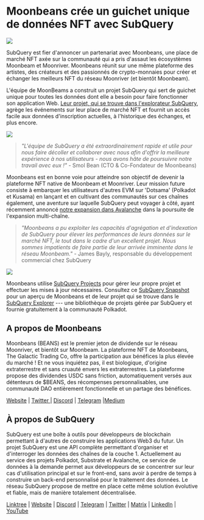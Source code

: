 # Moonbeans crée un guichet unique de données NFT avec SubQuery

![](https://miro.medium.com/max/1400/0*WyB06V5POhvv7q4m)

SubQuery est fier d'annoncer un partenariat avec Moonbeans, une place de marché NFT axée sur la communauté qui a pris d'assaut les écosystèmes Moonbeam et Moonriver. Moonbeans réunit sur une même plateforme des artistes, des créateurs et des passionnés de crypto-monnaies pour créer et échanger les meilleurs NFT du réseau Moonriver (et bientôt Moonbeam).

L'équipe de MoonBeams a construit un projet SubQuery qui sert de guichet unique pour toutes les données dont elle a besoin pour faire fonctionner son application Web. [Leur projet, qui se trouve dans l'explorateur SubQuery](https://explorer.subquery.network/subquery/m00nbeans/marketplace-v3), agrège les événements sur leur place de marché NFT et fournit un accès facile aux données d'inscription actuelles, à l'historique des échanges, et plus encore.

![](https://miro.medium.com/max/1400/0*j4M8qDAU12se05uX)

> _"L'équipe de SubQuery a été extraordinairement rapide et utile pour nous faire décoller et collaborer avec nous afin d'offrir la meilleure expérience à nos utilisateurs - nous avons hâte de poursuivre notre travail avec eux !"_ - Smol Bean (CTO & Co-Fondateur de Moonbeans)

Moonbeans est en bonne voie pour atteindre son objectif de devenir la plateforme NFT native de Moonbeam et Moonriver. Leur mission future consiste à embarquer les utilisateurs d'autres EVM sur 'Dotsama' (Polkadot et Kusama) en lançant et en cultivant des communautés sur ces chaînes également, une aventure sur laquelle SubQuery peut voyager à côté, ayant récemment annoncé [notre expansion dans Avalanche](../blogs/20220321-avalache.md) dans la poursuite de l'expansion multi-chaîne.

> _"Moonbeans a pu exploiter les capacités d'agrégation et d'indexation de SubQuery pour élever les performances de leurs données sur le marché NFT, le tout dans le cadre d'un excellent projet. Nous sommes impatients de faire partie de leur arrivée imminente dans le réseau Moonbeam."_ - James Bayly, responsable du développement commercial chez SubQuery

![](https://miro.medium.com/max/1400/0*-FlPYXDl_QKfz9s5)

Moonbeans utilise [SubQuery Projects](https://project.subquery.network/) pour gérer leur propre projet et effectuer les mises à jour nécessaires. Consultez ce [SubQuery Snapshot](https://twitter.com/subquerynetwork/status/1497134283827339416?s=21) pour un aperçu de Moonbeans et de leur projet qui se trouve dans le [SubQuery Explorer](https://explorer.subquery.network/) --- une bibliothèque de projets gérée par SubQuery et fournie gratuitement à la communauté Polkadot.

## A propos de Moonbeans

Moonbeans (BEANS) est le premier jeton de dividende sur le réseau Moonriver, et bientôt sur Moonbeam. La plateforme NFT de Moonbeans, The Galactic Trading Co, offre la participation aux bénéfices la plus élevée du marché ! Et ne vous inquiétez pas, il est biologique, d'origine extraterrestre et sans cruauté envers les extraterrestres. La plateforme propose des dividendes USDC sans friction, automatiquement versés aux détenteurs de $BEANS, des récompenses personnalisables, une communauté DAO entièrement fonctionnelle et un partage des bénéfices.

[Website](http://moonbeans.io/) | [Twitter ](https://twitter.com/MoonBeansIO)| [Discord](http://discord.gg/qqE9aBPzQ9) | [Telegram](http://t.me/moonbeansio) |[Medium](https://medium.com/@MoonBeans)

## À propos de SubQuery

SubQuery est une boîte à outils pour développeurs de blockchain permettant à d'autres de construire les applications Web3 du futur. Un projet SubQuery est une API complète permettant d'organiser et d'interroger les données des chaînes de la couche 1. Actuellement au service des projets Polkadot, Substrate et Avalanche, ce service de données à la demande permet aux développeurs de se concentrer sur leur cas d'utilisation principal et sur le front-end, sans avoir à perdre de temps à construire un back-end personnalisé pour le traitement des données. Le réseau SubQuery propose de mettre en place cette même solution évolutive et fiable, mais de manière totalement décentralisée.

[Linktree](https://linktr.ee/subquerynetwork) | [Website](https://subquery.network/) | [Discord](https://discord.com/invite/78zg8aBSMG) | [Telegram](https://t.me/subquerynetwork) | [Twitter](https://twitter.com/subquerynetwork) | [Matrix](https://matrix.to/#/#subquery:matrix.org) | [LinkedIn](https://www.linkedin.com/company/subquery) | [YouTube](https://www.youtube.com/channel/UCi1a6NUUjegcLHDFLr7CqLw)
